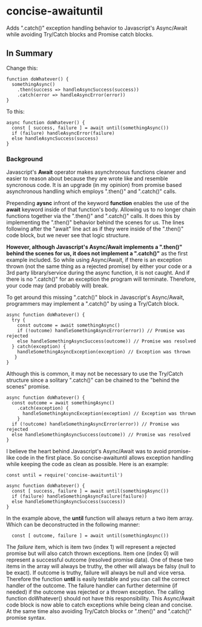 # concise-awaituntil
Adds ".catch()" exception handling behavior to Javascript's Async/Await while avoiding Try/Catch blocks and Promise catch blocks.

## In Summary 
Change this:
```
function doWhatever() {
  somethingAsync()
    .then(success => handleAsyncSuccess(success))
    .catch(error => handleAsyncError(error))
}
```
To this:
```
async function doWhatever() {
  const [ success, failure ] = await until(somethingAsync())
  if (failure) handleAsyncError(failure)
  else handleAsyncSuccess(success)
}

```


### Background
Javascript's **Await** operator makes asynchronous functions cleaner and easier to reason about because they are wrote like and resemble syncronous code.  It is an upgrade (in my opinion) from promise based asynchronous handling which employs ".then()" and ".catch()" calls.

Prepending **aysnc** infront of the keyword **function** enables the use of the **await** keyword inside of that function's body.  Allowing us to no longer chain functions together via the ".then()" and ".catch()" calls.  It does this by implementing the ".then()" behavior behind the scenes for us.  The lines following after the "await" line act as if they were inside of the ".then()" code block, but we never see that logic structure.

**However, although Javascript's Async/Await implements a ".then()" behind the scenes for us, it does not implement a ".catch()"** as the first example included.  So while using Async/Await, if there is an exception thrown (not the same thing as a rejected promise) by either your code or a 3rd party library/service during the async function, it is not caught.  And if there is no ".catch()" for an exception the program will terminate.  Therefore, your code may (and probably will) break.

To get around this missing ".catch()" block in Javascript's Async/Await, programmers may implement a ".catch()" by using a Try/Catch block.

```
async function doWhatever() {
  try {
    const outcome = await somethingAsync()
    if (!outcome) handleSomethingAsyncError(error)) // Promise was rejected
    else handleSomethingAsyncSuccess(outcome)) // Promise was resolved
  } catch(exception) { 
    handleSomethingAsyncException(exception) // Exception was thrown
   }
}
```

Although this is common, it may not be necessary to use the Try/Catch structure since a solitary ".catch()" can be chained to the "behind the scenes" promise.

```
async function doWhatever() {
  const outcome = await somethingAsync()
    .catch(exception) { 
      handleSomethingAsyncException(exception) // Exception was thrown
    }
  if (!outcome) handleSomethingAsyncError(error)) // Promise was rejected
  else handleSomethingAsyncSuccess(outcome)) // Promise was resolved
}
```

I believe the heart behind Javascript's Async/Await was to avoid promise-like code in the first place.  So concise-awaituntil allows exception handling while keeping the code as clean as possible.  Here is an example:

```
const until = require('concise-awaituntil')

async function doWhatever() {
  const [ success, failure ] = await until(somethingAsync())
  if (failure) handleSomethingAsyncFailure(failure))
  else handleSomethingAsyncSuccess(success))
}
```
In the example above, the **until** function will always return a two item array.  Which can be deconstructed in the following manner:

```
  const [ outcome, failure ] = await until(somethingAsync())
```

The *failure* item, which is item two (index 1) will represent a rejected promise but will also catch thrown exceptions.  Item one (index 0) will represent a successful outcome (resolved promise data).  One of these two items in the array will always be truthy, the other will always be falsy (null to be exact).  If outcome is truthy, failure will always be null and vice versa.  Therefore the function **until** is easily testable and you can call the correct handler of the outcome.  The failure handler can further determine (if needed) if the outcome was rejected or a thrown exception.  The calling function doWhatever() should not have this responsibility.  This Async/Await code block is now able to catch exceptions while being clean and concise.  At the same time also avoiding Try/Catch blocks or ".then()" and ".catch()" promise syntax.
